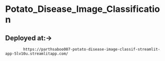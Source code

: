 # Potato_Disease_Image_Classification

## Deployed at:->
            https://parthsaboo007-potato-disease-image-classif-streamlit-app-5lv10u.streamlitapp.com/
